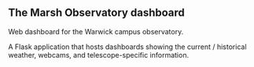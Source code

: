 ## The Marsh Observatory dashboard
Web dashboard for the Warwick campus observatory.

A Flask application that hosts dashboards showing the current / historical weather, webcams, and telescope-specific information.
